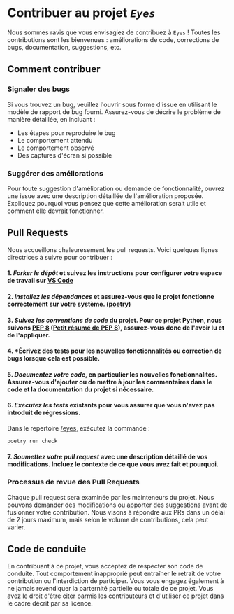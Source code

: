 # Contribuer au projet *`Eyes`*

Nous sommes ravis que vous envisagiez de contribuez à `Eyes` ! Toutes les contributions sont les bienvenues : améliorations de code, corrections de bugs, documentation, suggestions, etc.

## Comment contribuer

### Signaler des bugs

Si vous trouvez un bug, veuillez l'ouvrir sous forme d'issue en utilisant le modèle de rapport de bug fourni. Assurez-vous de décrire le problème de manière détaillée, en incluant : 

- Les étapes pour reproduire le bug
- Le comportement attendu
- Le comportement observé
- Des captures d'écran si possible

### Suggérer des améliorations

Pour toute suggestion d'amélioration ou demande de fonctionnalité, ouvrez une issue avec une description détaillée de l'amélioration proposée. Expliquez pourquoi vous pensez que cette amélioration serait utile et comment elle devrait fonctionner.

## Pull Requests

Nous accueillons chaleuresement les pull requests. Voici quelques lignes directrices à suivre pour contribuer :

#### 1. *Forker le dépôt* et suivez les instructions pour configurer votre espace de travail sur [VS Code](/docs/utilisatation-vs-code.md)

#### 2. *Installez les dépendances* et assurez-vous que le projet fonctionne correctement sur votre système. [(poetry)](/eyes/docs/python-3-poetry.md)

#### 3. *Suivez les conventions de code* du projet. Pour ce projet Python, nous suivons [PEP 8](https://peps.python.org/pep-0008/) ([Petit résumé de PEP 8](/docs/PEP8-resume-fr.md)), assurez-vous donc de l'avoir lu et de l'appliquer.

#### 4. *Écrivez des tests pour les nouvelles fonctionnalités ou correction de bugs lorsque cela est possible.

#### 5. *Documentez votre code*, en particulier les nouvelles fonctionnalités. Assurez-vous d'ajouter ou de mettre à jour les commentaires dans le code et la documentation du projet si nécessaire.

#### 6. *Exécutez les tests* existants pour vous assurer que vous n'avez pas introduit de régressions.

Dans le repertoire [/eyes](/eyes/), exécutez la commande :
```shell
poetry run check
```

#### 7. *Soumettez votre pull request* avec une description détaillé de vos modifications. Incluez le contexte de ce que vous avez fait et pourquoi.

### Processus de revue des Pull Requests

Chaque pull request sera examinée par les mainteneurs du projet. Nous pouvons demander des modifications ou apporter des suggestions avant de fusionner votre contribution. Nous visons à répondre aux PRs dans un délai de 2 jours maximum, mais selon le volume de contributions, cela peut varier.

## Code de conduite

En contribuant à ce projet, vous acceptez de respecter son code de conduite. Tout comportement inapproprié peut entraîner le retrait de votre contribution ou l'interdiction de participer.
Vous vous engagez également à ne jamais revendiquer la parternité partielle ou totale de ce projet. Vous avez le droit d'être citer parmis les contributeurs et d'utiliser ce projet dans le cadre décrit par sa licence.
